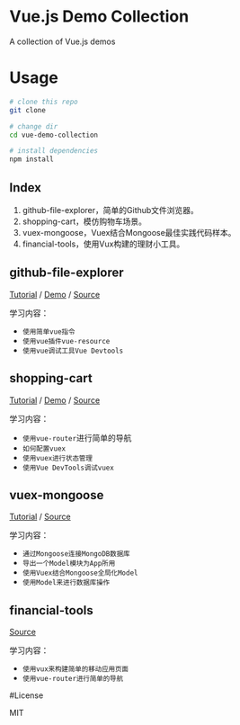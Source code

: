 # Vue.js Demo Collection
A collection of Vue.js demos

# Usage

```bash
# clone this repo
git clone 

# change dir
cd vue-demo-collection

# install dependencies
npm install
```

## Index

1. github-file-explorer，简单的Github文件浏览器。
1. shopping-cart，模仿购物车场景。
1. vuex-mongoose，Vuex结合Mongoose最佳实践代码样本。
1. financial-tools，使用Vux构建的理财小工具。

## github-file-explorer

[Tutorial](http://xlbd.me/vue-demo-github-file-explorer/) /
[Demo](http://xiaoluoboding.github.io/vue-demo-collection/github-file-explorer/) / [Source](https://github.com/xiaoluoboding/vue-demo-collection/tree/master/github-file-explorer)

学习内容：

* `使用简单vue指令`
* `使用vue插件vue-resource`
* `使用vue调试工具Vue Devtools`

## shopping-cart

[Tutorial](http://xlbd.me/vue-vuex-shopping-cart/) /
[Demo](http://xiaoluoboding.github.io/vue-demo-collection/shopping-cart) /
[Source](https://github.com/xiaoluoboding/vue-demo-collection/tree/master/shopping-cart)

学习内容：

* `使用vue-router`进行简单的导航
* `如何配置vuex`
* `使用vuex进行状态管理`
* `使用Vue DevTools调试vuex`

## vuex-mongoose

[Tutorial](http://xlbd.me/vuex-with-mongoose-best-practices/) /
[Source](https://github.com/xiaoluoboding/vue-demo-collection/tree/master/vuex-mongoose)

学习内容：

* `通过Mongoose连接MongoDB数据库`
* `导出一个Model模块为App所用`
* `使用Vuex结合Mongoose全局化Model`
* `使用Model来进行数据库操作`

## financial-tools

[Source](https://github.com/xiaoluoboding/vue-demo-collection/tree/master/financial-tools)

学习内容：

* `使用vux来构建简单的移动应用页面`
* `使用vue-router进行简单的导航`

#License

MIT
